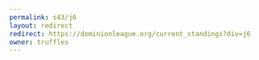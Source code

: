 ```yaml
---
permalink: s43/j6
layout: redirect
redirect: https://dominionleague.org/current_standings?div=j6
owner: truffles
---
```

